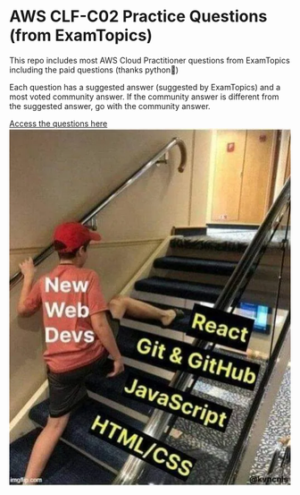 # AWS CLF-C02 Practice Questions (from ExamTopics)
This repo includes most AWS Cloud Practitioner questions from ExamTopics including the paid questions (thanks python🙏)

Each question has a suggested answer (suggested by ExamTopics) and a most voted community answer. If the community answer is different from the suggested answer, go with the community answer.

<a href="https://shadowhh200.github.io/aws-cloud-practitioner-questions/">Access the questions here</a>
<br/>
![Meme](https://github.com/shadowhh200/aws-cloud-practitioner-questions/blob/main/new-web-devs-reactjs-memes.webp?raw=true)
